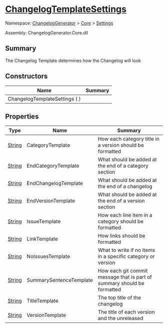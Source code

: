 # [ChangelogTemplateSettings](./ChangelogTemplateSettings.md)

Namespace: [ChangelogGenerator]() > [Core](./../README.md) > [Settings](./README.md)

Assembly: ChangelogGenerator.Core.dll

## Summary
The Changelog Template determines how the Changelog will look

## Constructors

| Name | Summary | 
| --- | --- | 
| ChangelogTemplateSettings (  ) |  | 


## Properties

| Type | Name | Summary | 
| --- | --- | --- | 
| [String](https://docs.microsoft.com/en-us/dotnet/api/System.String) | CategoryTemplate | How each category title in a version should be formatted | 
| [String](https://docs.microsoft.com/en-us/dotnet/api/System.String) | EndCategoryTemplate | What should be added at the end of a category section | 
| [String](https://docs.microsoft.com/en-us/dotnet/api/System.String) | EndChangelogTemplate | What should be added at the end of a changelog | 
| [String](https://docs.microsoft.com/en-us/dotnet/api/System.String) | EndVersionTemplate | What should be added at the end of a version section | 
| [String](https://docs.microsoft.com/en-us/dotnet/api/System.String) | IssueTemplate | How each line item in a category should be formatted | 
| [String](https://docs.microsoft.com/en-us/dotnet/api/System.String) | LinkTemplate | How links should be formatted | 
| [String](https://docs.microsoft.com/en-us/dotnet/api/System.String) | NoIssuesTemplate | What to write if no items in a specific category or version | 
| [String](https://docs.microsoft.com/en-us/dotnet/api/System.String) | SummarySentenceTemplate | How each git commit message that is part of summary should be formatted | 
| [String](https://docs.microsoft.com/en-us/dotnet/api/System.String) | TitleTemplate | The top title of the changelog | 
| [String](https://docs.microsoft.com/en-us/dotnet/api/System.String) | VersionTemplate | The title of each version and the unreleased | 


